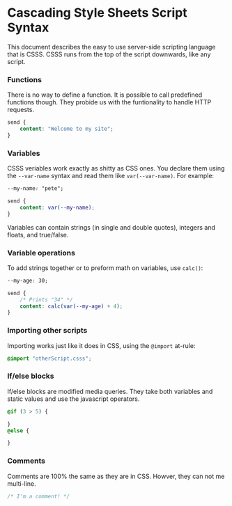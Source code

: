 # Cascading Style Sheets Script Syntax

This document describes the easy to use server-side scripting language that is CSSS. CSSS runs from the top of the script downwards, like any script.

### Functions

There is no way to define a function. It is possible to call predefined functions though. They probide us with the funtionality to handle HTTP requests.

```css
send {
	content: "Welcome to my site";
}
```

### Variables

CSSS veriables work exactly as shitty as CSS ones. You declare them using the ```--var-name``` syntax and read them like ```var(--var-name)```. For example:

```css
--my-name: "pete";

send {
	content: var(--my-name);
}
```

Variables can contain strings (in single and double quotes), integers and floats, and true/false.

### Variable operations

To add strings together or to preform math on variables, use ```calc()```:

```css
--my-age: 30;

send {
	/* Prints "34" */
	content: calc(var(--my-age) + 4);
}
```

### Importing other scripts

Importing works just like it does in CSS, using the ```@import``` at-rule:

```css
@import "otherScript.csss";
```

### If/else blocks

If/else blocks are modified media queries. They take both variables and static values and use the javascript operators.

```css
@if (3 > 5) {

}
@else {

}
```

### Comments

Comments are 100% the same as they are in CSS. Howver, they can not me multi-line.

```css
/* I'm a comment! */
```
